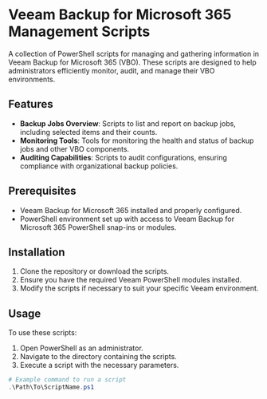 # Veeam Backup for Microsoft 365 Management Scripts
 
A collection of PowerShell scripts for managing and gathering information in Veeam Backup for Microsoft 365 (VBO). These scripts are designed to help administrators efficiently monitor, audit, and manage their VBO environments.
 
## Features
 
- **Backup Jobs Overview**: Scripts to list and report on backup jobs, including selected items and their counts.
- **Monitoring Tools**: Tools for monitoring the health and status of backup jobs and other VBO components.
- **Auditing Capabilities**: Scripts to audit configurations, ensuring compliance with organizational backup policies.
 
## Prerequisites
 
- Veeam Backup for Microsoft 365 installed and properly configured.
- PowerShell environment set up with access to Veeam Backup for Microsoft 365 PowerShell snap-ins or modules.
 
## Installation
 
1. Clone the repository or download the scripts.
2. Ensure you have the required Veeam PowerShell modules installed.
3. Modify the scripts if necessary to suit your specific Veeam environment.
 
## Usage
 
To use these scripts:
 
1. Open PowerShell as an administrator.
2. Navigate to the directory containing the scripts.
3. Execute a script with the necessary parameters.
 
```powershell
# Example command to run a script
.\Path\To\ScriptName.ps1
